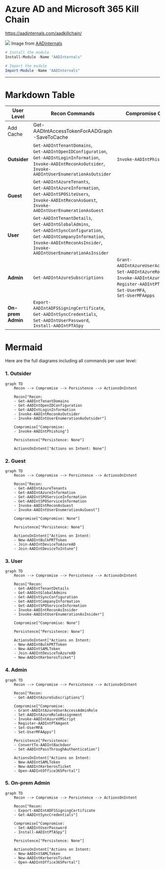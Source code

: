 # Azure AD and Microsoft 365 Kill Chain
https://aadinternals.com/aadkillchain/

![](https://i.imgur.com/7LtXHwA.png)
Image from [AADinternals](https://aadinternals.com/aadkillchain/)

```powershell
# Install the module
Install-Module -Name "AADInternals"

# Import the module
Import-Module -Name "AADInternals"
```

---

# Markdown Table

| User Level        | Recon Commands                                                                                                                                                                                                 | Compromise Commands                                                                                                                                                                    | Persistence Commands                                                  | Actions on Intent Commands                                                                  |
| ----------------- | -------------------------------------------------------------------------------------------------------------------------------------------------------------------------------------------------------------- | -------------------------------------------------------------------------------------------------------------------------------------------------------------------------------------- | --------------------------------------------------------------------- | ------------------------------------------------------------------------------------------- |
| Add Cache         | Get-AADIntAccessTokenForAADGraph  -SaveToCache<br>                                                                                                                                                             |                                                                                                                                                                                        |                                                                       |                                                                                             |
| **Outsider**      | `Get-AADIntTenantDomains`,<br>`Get-AADIntOpenIDConfiguration`, <br>`Get-AADIntLoginInformation`, <br>`Invoke-AADIntReconAsOutsider`,<br> `Invoke-AADIntUserEnumerationAsOutsider`                              | `Invoke-AADIntPhishing`                                                                                                                                                                |                                                                       |                                                                                             |
| **Guest**         | `Get-AADIntAzureTenants`,<br> `Get-AADIntAzureInformation`,<br> `Get-AADIntSPOSiteUsers`,<br> `Invoke-AADIntReconAsGuest`,<br> `Invoke-AADIntUserEnumerationAsGuest`                                           |                                                                                                                                                                                        |                                                                       | `New-AADIntBulkPRTToken`,<br> `Join-AADIntDeviceToAzureAD`, <br>`Join-AADIntDeviceToIntune` |
| **User**          | `Get-AADIntTenantDetails`,<br> `Get-AADIntGlobalAdmins`,<br> `Get-AADIntSyncConfiguration`,<br> `Get-AADIntCompanyInformation`, <br>`Invoke-AADIntReconAsInsider`, <br>`Invoke-AADIntUserEnumerationAsInsider` |                                                                                                                                                                                        |                                                                       | `New-AADIntSAMLToken`, <br>`New-AADIntKerberosTicket`,<br> `Open-AADIntOffice365Portal`     |
| **Admin**         | `Get-AADIntAzureSubscriptions`                                                                                                                                                                                 | `Grant-AADIntAzureUserAccessAdminRole`, <br>`Set-AADIntAzureRoleAssignment`, <br>`Invoke-AADIntAzureVMScript`, <br>`Register-AADIntPTAAgent`, <br>`Set-UserMFA`,<br> `Set-UserMFAApps` | `ConvertTo-AADIntBackdoor`,<br> `Set-AADIntPassThroughAuthentication` | `New-AADIntSAMLToken`, <br>`New-AADIntKerberosTicket`, <br>`Open-AADIntOffice365Portal`     |
| **On-prem Admin** | `Export-AADIntADFSSigningCertificate`, <br>`Get-AADIntSyncCredentials`, <br>`Set-AADIntUserPassword`, <br>`Install-AADIntPTASpy`                                                                               |                                                                                                                                                                                        |                                                                       | `New-AADIntSAMLToken`, <br>`New-AADIntKerberosTicket`, <br>`Open-AADIntOffice365Portal`     |


# Mermaid
Here are the full diagrams including all commands per user level:

### 1. Outsider

```mermaid
graph TD
    Recon --> Compromise --> Persistence --> ActionsOnIntent

    Recon["Recon: 
    - Get-AADIntTenantDomains
    - Get-AADIntOpenIDConfiguration
    - Get-AADIntLoginInformation
    - Invoke-AADIntReconAsOutsider
    - Invoke-AADIntUserEnumerationAsOutsider"]

    Compromise["Compromise: 
    - Invoke-AADIntPhishing"]

    Persistence["Persistence: None"]

    ActionsOnIntent["Actions on Intent: None"]
```

### 2. Guest

```mermaid
graph TD
    Recon --> Compromise --> Persistence --> ActionsOnIntent

    Recon["Recon: 
    - Get-AADIntAzureTenants
    - Get-AADIntAzureInformation
    - Get-AADIntSPOServiceInformation
    - Get-AADIntSPOServiceInformation
    - Invoke-AADIntReconAsGuest
    - Invoke-AADIntUserEnumerationAsGuest"]

    Compromise["Compromise: None"]

    Persistence["Persistence: None"]

    ActionsOnIntent["Actions on Intent:
    - New-AADIntBulkPRTToken
    - Join-AADIntDeviceToAzureAD
    - Join-AADIntDeviceToIntune"]
```

### 3. User

```mermaid
graph TD
    Recon --> Compromise --> Persistence --> ActionsOnIntent

    Recon["Recon: 
    - Get-AADIntTenantDetails
    - Get-AADIntGlobalAdmins
    - Get-AADIntSyncConfiguration
    - Get-AADIntCompanyInformation
    - Get-AADIntSPOServiceInformation
    - Invoke-AADIntReconAsInsider
    - Invoke-AADIntUserEnumerationAsInsider"]

    Compromise["Compromise: None"]

    Persistence["Persistence: None"]

    ActionsOnIntent["Actions on Intent:
    - New-AADIntBulkPRTToken
    - New-AADIntSAMLToken
    - Join-AADIntDeviceToAzureAD
    - New-AADIntKerberosTicket"]
```

### 4. Admin

```mermaid
graph TD
    Recon --> Compromise --> Persistence --> ActionsOnIntent

    Recon["Recon: 
    - Get-AADIntAzureSubscriptions"]

    Compromise["Compromise:
    - Grant-AADIntAzureUserAccessAdminRole
    - Set-AADIntAzureRoleAssignment
    - Invoke-AADIntAzureVMScript
    - Register-AADIntPTAAgent
    - Set-UserMFA
    - Set-UserMFAApps"]

    Persistence["Persistence:
    - ConvertTo-AADIntBackdoor
    - Set-AADIntPassThroughAuthentication"]

    ActionsOnIntent["Actions on Intent:
    - New-AADIntSAMLToken
    - New-AADIntKerberosTicket
    - Open-AADIntOffice365Portal"]
```

### 5. On-prem Admin

```mermaid
graph TD
    Recon --> Compromise --> Persistence --> ActionsOnIntent

    Recon["Recon: 
    - Export-AADIntADFSSigningCertificate
    - Get-AADIntSyncCredentials"]

    Compromise["Compromise: 
    - Set-AADIntUserPassword
    - Install-AADIntPTASpy"]

    Persistence["Persistence: None"]

    ActionsOnIntent["Actions on Intent:
    - New-AADIntSAMLToken
    - New-AADIntKerberosTicket
    - Open-AADIntOffice365Portal"]
```
